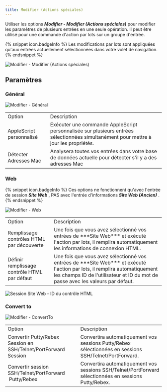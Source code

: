 ```yaml
---
title: Modifier (Actions spéciales)
---
```

Utiliser les options ***Modifier - Modifier (Actions spéciales)*** pour modifier les paramètres de plusieurs entrées en une seule opération. Il peut être utilisé pour une commande d&apos;action par lots sur un groupe d&apos;entrée.  

{% snippet icon.badgeInfo %} 
Les modifications par lots sont appliquées qu&apos;aux entrées actuellement sélectionnées dans votre volet de navigation. 
{% endsnippet %}
 
![Modifier - Modifier (Actions spéciales)](/img/fr/rdm/mac/clip4074.png) 

## Paramètres 

### Général 

![Modifier - Général](/img/fr/rdm/mac/clip4076.png) 

<table>
	<tr>
		<td>
Option 
		</td>
		<td>
Description 
		</td>
	</tr>
	<tr>
		<td>
AppleScript personnalisé 
		</td>
		<td>
Exécuter une commande AppleScript personnalisée sur plusieurs entrées sélectionnées simultanément pour mettre à jour les propriétés. 
		</td>
	</tr>
	<tr>
		<td>
Détecter Adresses Mac 
		</td>
		<td>
Analysera toutes vos entrées dans votre base de données actuelle pour détecter s&apos;il y a des adresses Mac 
		</td>
	</tr>
</table>

### Web 

{% snippet icon.badgeInfo %} 
Ces options ne fonctionnent qu&apos;avec l&apos;entrée de session ***Site Web*** , PAS avec l&apos;entrée d&apos;informations ***Site Web (Ancien)*** . 
{% endsnippet %}
 
![Modifier - Web](/img/fr/rdm/mac/clip0249.png) 

<table>
	<tr>
		<td>
Option 
		</td>
		<td>
Description 
		</td>
	</tr>
	<tr>
		<td>
Remplissage contrôles HTML par découverte 
		</td>
		<td>
Une fois que vous avez sélectionné vos entrées de ***Site Web*** et exécuté l&apos;action par lots, il remplira automatiquement les informations de connexion HTML. 
		</td>
	</tr>
	<tr>
		<td>
Définir remplissage contrôle HTML par défaut 
		</td>
		<td>
Une fois que vous avez sélectionné vos entrées de ***Site Web*** et exécuté l&apos;action par lots, il remplira automatiquement les champs ID de l&apos;utilisateur et ID du mot de passe avec les valeurs par défaut. 
		</td>
	</tr>
</table>

![Session Site Web - ID du contrôle HTML](/img/fr/rdm/mac/clip4077.png) 

### Convert to 

![Modifier - ConvertTo](/img/fr/rdm/mac/clip0250.png) 

<table>
	<tr>
		<td>
Option 
		</td>
		<td>
Description 
		</td>
	</tr>
	<tr>
		<td>
Convertir Putty/Rebex Session en SSH/Telnet/PortForward Session 
		</td>
		<td>
Convertira automatiquement vos sessions Putty/Rebex sélectionnées en sessions SSH/Telnet/PortForward. 
		</td>
	</tr>
	<tr>
		<td>
Convertir session SSH/Telnet/PortForward &#160;Putty/Rebex 
		</td>
		<td>
Convertira automatiquement vos sessions SSH/Telnet/PortForward sélectionnées en sessions Putty/Rebex. 
		</td>
	</tr>
</table>


